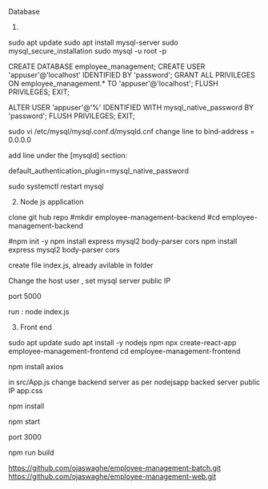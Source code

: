 
Database

1. 

sudo apt update
sudo apt install mysql-server
sudo mysql_secure_installation
sudo mysql -u root -p

CREATE DATABASE employee_management;
CREATE USER 'appuser'@'localhost' IDENTIFIED BY 'password';
GRANT ALL PRIVILEGES ON employee_management.* TO 'appuser'@'localhost';
FLUSH PRIVILEGES;
EXIT;

ALTER USER 'appuser'@'%' IDENTIFIED WITH mysql_native_password BY 'password';
FLUSH PRIVILEGES;
EXIT;



sudo vi /etc/mysql/mysql.conf.d/mysqld.cnf
change line to bind-address = 0.0.0.0

add line under the [mysqld] section: 

default_authentication_plugin=mysql_native_password 


sudo systemctl restart mysql



2. Node js application 

clone git hub repo
#mkdir employee-management-backend
#cd employee-management-backend

#npm init -y
npm install express mysql2 body-parser cors
npm install express mysql2 body-parser cors

create file index.js, already avilable in folder


Change the host user , set mysql server public IP

port 5000

run : node index.js


3. Front end 


sudo apt update
sudo apt install -y nodejs npm
npx create-react-app employee-management-frontend
cd employee-management-frontend

npm install axios


in src/App.js change backend server as per nodejsapp backed server public IP
app.css 

npm install

npm start 

port 3000


npm run build





https://github.com/ojaswaghe/employee-management-batch.git
https://github.com/ojaswaghe/employee-management-web.git
